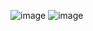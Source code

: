 ![image](https://github.com/mbpye/lab24/assets/73852907/c2ab6408-abd6-4816-bcd5-b411c3ab7483)
![image](https://github.com/mbpye/lab24/assets/73852907/3022445d-51b9-4ea1-8104-3881e0be8ad8)


